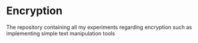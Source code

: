 # Encryption
The repository containing all my experiments regarding encryption such as implementing simple text manipulation tools
